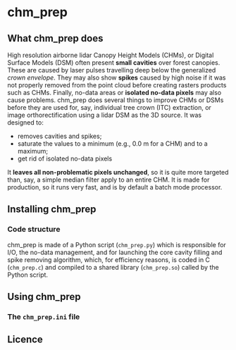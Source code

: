 # **chm_prep**

## What chm_prep does

High resolution airborne lidar Canopy Height Models (CHMs), or Digital Surface Models (DSM) often present **small cavities** over forest canopies. These are caused by laser pulses travelling deep below the generalized *crown envelope*. They may also show **spikes** caused by high noise if it was not properly removed from the point cloud before creating rasters products such as CHMs. Finally, no-data areas or **isolated no-data pixels**
 may also cause problems. chm_prep does several things to improve CHMs or DSMs before they are used for, say, individual tree crown (ITC) extraction, or image orthorectification using a lidar DSM as the 3D source. It was designed to:
- removes cavities and spikes;
- saturate the values to a minimum (e.g., 0.0 m for a CHM) and to a maximum;
- get rid of isolated no-data pixels

It **leaves all non-problematic pixels unchanged**, so it is quite more targeted than, say, a simple median filter apply to an entire CHM. It is made for production, so it runs very fast, and is by default a batch mode processor.

## Installing chm_prep

### Code structure

chm_prep is made of a Python script (`chm_prep.py`) which is responsible for I/O, the no-data management, and for launching the core cavity filling and spike removing algorithm, which, for efficiency reasons, is coded in C (`chm_prep.c`) and compiled to a shared library (`chm_prep.so`) called by the Python script.

## Using chm_prep

### The `chm_prep.ini` file

## Licence



